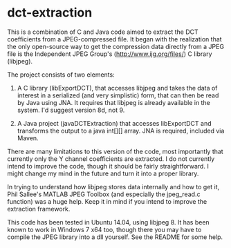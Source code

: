 # dct-extraction
This is a combination of C and Java code aimed to extract the DCT coefficients from a JPEG-compressed file. It began with the realization that the only open-source way to get the compression data directly from a JPEG file is the Independent JPEG Group's (http://www.ijg.org/files/) C library (libjpeg).

The project consists of two elements:

1) A C library (libExportDCT), that accesses libjpeg and takes the data of interest in a serialized (and very simplistic) form, that can then be read by Java using JNA. It requires that libjpeg is already available in the system. I'd suggest version 8d, not 9.

2) A Java project (javaDCTExtraction) that accesses libExportDCT and transforms the output to a java int[][] array. JNA is required, included via Maven.

There are many limitations to this version of the code, most importantly that currently only the Y channel coefficients are extracted. I do not currently intend to improve the code, though it should be fairly straightforward. I might change my mind in the future and turn it into a proper library.

In trying to understand how libjpeg stores data internally and how to get it, Phil Sallee's MATLAB JPEG Toolbox (and especially the jpeg_read.c function) was a huge help. Keep it in mind if you intend to improve the extraction framework.

This code has been tested in Ubuntu 14.04, using libjpeg 8. It has been known to work in Windows 7 x64 too, though there you may have to compile the JPEG library into a dll yourself. See the README for some help.

